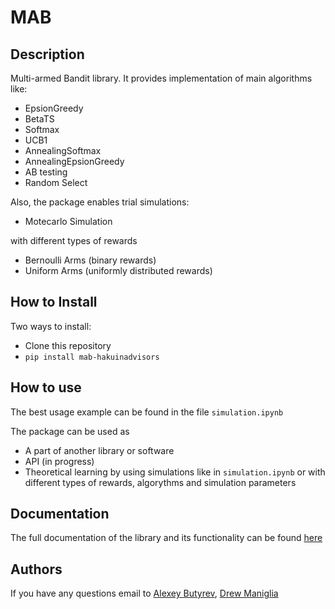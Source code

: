 # MAB

## Description
Multi-armed Bandit library. It provides implementation of main algorithms like:

- EpsionGreedy
- BetaTS
- Softmax
- UCB1
- AnnealingSoftmax
- AnnealingEpsionGreedy
- AB testing
- Random Select

Also, the package enables trial simulations:

- Motecarlo Simulation

with different types of rewards

- Bernoulli Arms (binary rewards)
- Uniform Arms   (uniformly distributed rewards)

## How to Install

Two ways to install:

- Clone this repository
- `pip install mab-hakuinadvisors`

## How to use

The best usage example can be found in the file `simulation.ipynb`

The package can be used as
- A part of another library or software
- API (in progress)
- Theoretical learning by using simulations like in `simulation.ipynb` or with different types of rewards, algorythms and simulation parameters


## Documentation
The full documentation of the library and its functionality can be found [here](https://mab.readthedocs.io/en/latest/)

## Authors
If you have any questions email to [Alexey Butyrev](butirev@gmail.com), [Drew Maniglia](drew@hakuinadvisors.com)
